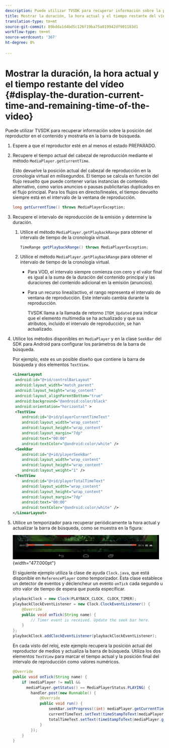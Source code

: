```yaml
---
description: Puede utilizar TVSDK para recuperar información sobre la posición del reproductor en el contenido y mostrarla en la barra de búsqueda.
title: Mostrar la duración, la hora actual y el tiempo restante del vídeo
translation-type: tm+mt
source-git-commit: 89bdda1d4bd5c126f19ba75a819942df901183d1
workflow-type: tm+mt
source-wordcount: '367'
ht-degree: 0%

---
```



# Mostrar la duración, la hora actual y el tiempo restante del vídeo {#display-the-duration-current-time-and-remaining-time-of-the-video}

Puede utilizar TVSDK para recuperar información sobre la posición del reproductor en el contenido y mostrarla en la barra de búsqueda.

1. Espere a que el reproductor esté en al menos el estado PREPARADO.
1. Recupere el tiempo actual del cabezal de reproducción mediante el método `MediaPlayer.getCurrentTime`.

   Esto devuelve la posición actual del cabezal de reproducción en la cronología virtual en milisegundos. El tiempo se calcula en función del flujo resuelto que puede contener varias instancias de contenido alternativo, como varios anuncios o pausas publicitarias duplicados en el flujo principal. Para los flujos en directo/lineales, el tiempo devuelto siempre está en el intervalo de la ventana de reproducción.

   ```java
   long getCurrentTime() throws MediaPlayerException;
   ```

1. Recupere el intervalo de reproducción de la emisión y determine la duración.
   1. Utilice el método `MediaPlayer.getPlaybackRange` para obtener el intervalo de tiempo de la cronología virtual.

      ```java
      TimeRange getPlaybackRange() throws MediaPlayerException;
      ```

   1. Utilice el método `MediaPlayer.getPlaybackRange` para obtener el intervalo de tiempo de la cronología virtual.

      * Para VOD, el intervalo siempre comienza con cero y el valor final es igual a la suma de la duración del contenido principal y las duraciones del contenido adicional en la emisión (anuncios).
      * Para un recurso lineal/activo, el rango representa el intervalo de ventana de reproducción. Este intervalo cambia durante la reproducción.

         TVSDK llama a la llamada de retorno `ITEM_Updated` para indicar que el elemento multimedia se ha actualizado y que sus atributos, incluido el intervalo de reproducción, se han actualizado.

1. Utilice los métodos disponibles en `MediaPlayer` y en la clase `SeekBar` del SDK para Android para configurar los parámetros de la barra de búsqueda.

   Por ejemplo, este es un posible diseño que contiene la barra de búsqueda y dos elementos `TextView`.

   ```xml
   <LinearLayout 
    android:id="@+id/controlBarLayout" 
    android:layout_width="match_parent" 
    android:layout_height="wrap_content" 
    android:layout_alignParentBottom="true" 
    android:background="@android:color/black" 
    android:orientation="horizontal" > 
    <TextView 
       android:id="@+id/playerCurrentTimeText" 
       android:layout_width="wrap_content" 
       android:layout_height="wrap_content" 
       android:layout_margin="7dp" 
       android:text="00:00" 
       android:textColor="@android:color/white" /> 
    <SeekBar 
       android:id="@+id/playerSeekBar" 
       android:layout_width="wrap_content" 
       android:layout_height="wrap_content" 
       android:layout_weight="1" /> 
    <TextView 
       android:id="@+id/playerTotalTimeText" 
       android:layout_width="wrap_content" 
       android:layout_height="wrap_content" 
       android:layout_margin="7dp" 
       android:text="00:00" 
       android:textColor="@android:color/white" /> 
   </LinearLayout>
   ```

1. Utilice un temporizador para recuperar periódicamente la hora actual y actualizar la barra de búsqueda, como se muestra en la figura:

   <!--<a id="fig_689CEDDD02094C0C8E91C5195F8EAD3F"></a>-->

   ![](assets/seek-bar.jpg){width=&quot;477.000pt&quot;}

   El siguiente ejemplo utiliza la clase de ayuda `Clock.java`, que está disponible en `ReferencePlayer` como temporizador. Esta clase establece un detector de eventos y déclencheur un evento `onTick` cada segundo u otro valor de tiempo de espera que pueda especificar.

   ```java
   playbackClock = new Clock(PLAYBACK_CLOCK, CLOCK_TIMER); 
   playbackClockEventListener = new Clock.ClockEventListener() { 
       @Override 
       public void onTick(String name) { 
           // Timer event is received. Update the seek bar here. 
       } 
   }; 
   playbackClock.addClockEventListener(playbackClockEventListener);
   ```

   En cada visto del reloj, este ejemplo recupera la posición actual del reproductor de medios y actualiza la barra de búsqueda. Utiliza los dos elementos `TextView` para marcar el tiempo actual y la posición final del intervalo de reproducción como valores numéricos.

   ```java
   @Override 
   public void onTick(String name) { 
       if (mediaPlayer != null &&  
         mediaPlayer.getStatus() == MediaPlayerStatus.PLAYING) { 
           handler.post(new Runnable() { 
               @Override 
               public void run() { 
                   seekBar.setProgress((int) mediaPlayer.getCurrentTime()); 
                   currentTimeText.setText(timeStampToText(mediaPlayer.getCurrentTime())); 
                   totalTimeText.setText(timeStampToText(mediaPlayer.getPlaybackRange().getEnd())); 
               } 
           }); 
       } 
   } 
   ```
